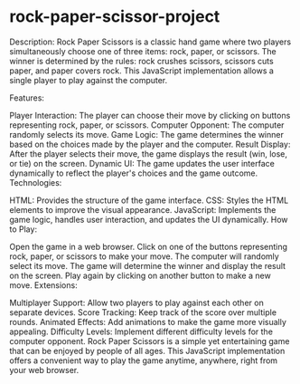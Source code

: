 # rock-paper-scissor-project
Description:
Rock Paper Scissors is a classic hand game where two players simultaneously choose one of three items: rock, paper, or scissors. The winner is determined by the rules: rock crushes scissors, scissors cuts paper, and paper covers rock. This JavaScript implementation allows a single player to play against the computer.

Features:

Player Interaction: The player can choose their move by clicking on buttons representing rock, paper, or scissors.
Computer Opponent: The computer randomly selects its move.
Game Logic: The game determines the winner based on the choices made by the player and the computer.
Result Display: After the player selects their move, the game displays the result (win, lose, or tie) on the screen.
Dynamic UI: The game updates the user interface dynamically to reflect the player's choices and the game outcome.
Technologies:

HTML: Provides the structure of the game interface.
CSS: Styles the HTML elements to improve the visual appearance.
JavaScript: Implements the game logic, handles user interaction, and updates the UI dynamically.
How to Play:

Open the game in a web browser.
Click on one of the buttons representing rock, paper, or scissors to make your move.
The computer will randomly select its move.
The game will determine the winner and display the result on the screen.
Play again by clicking on another button to make a new move.
Extensions:

Multiplayer Support: Allow two players to play against each other on separate devices.
Score Tracking: Keep track of the score over multiple rounds.
Animated Effects: Add animations to make the game more visually appealing.
Difficulty Levels: Implement different difficulty levels for the computer opponent.
Rock Paper Scissors is a simple yet entertaining game that can be enjoyed by people of all ages. This JavaScript implementation offers a convenient way to play the game anytime, anywhere, right from your web browser.
